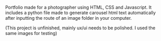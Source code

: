 Portfolio made for a photographer using HTML, CSS and Javascript.
It includes a python file made to generate carousel html text automatically after inputting the route of an image folder in your computer.

(This project is unfinished, mainly ux/ui needs to be polished. I used the same images for testing)
